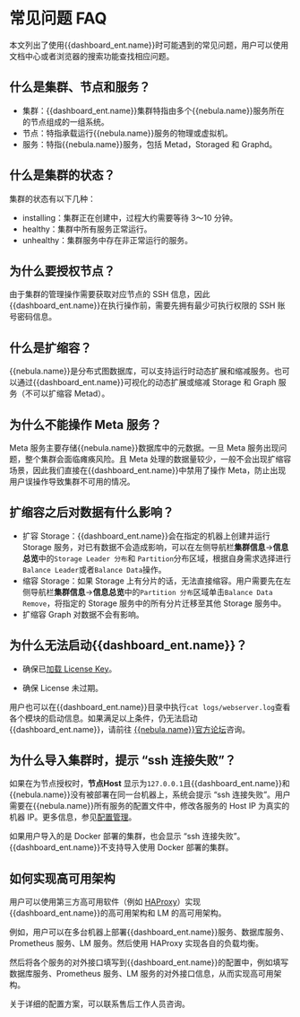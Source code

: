 # 常见问题 FAQ

本文列出了使用{{dashboard_ent.name}}时可能遇到的常见问题，用户可以使用文档中心或者浏览器的搜索功能查找相应问题。

## 什么是集群、节点和服务？

- 集群：{{dashboard_ent.name}}集群特指由多个{{nebula.name}}服务所在的节点组成的一组系统。
- 节点：特指承载运行{{nebula.name}}服务的物理或虚拟机。
- 服务：特指{{nebula.name}}服务，包括 Metad，Storaged 和 Graphd。

## 什么是集群的状态？

集群的状态有以下几种：

- installing：集群正在创建中，过程大约需要等待 3～10 分钟。
- healthy：集群中所有服务正常运行。
- unhealthy：集群服务中存在非正常运行的服务。

## 为什么要授权节点？

由于集群的管理操作需要获取对应节点的 SSH 信息，因此{{dashboard_ent.name}}在执行操作前，需要先拥有最少可执行权限的 SSH 账号密码信息。

## 什么是扩缩容？

{{nebula.name}}是分布式图数据库，可以支持运行时动态扩展和缩减服务。也可以通过{{dashboard_ent.name}}可视化的动态扩展或缩减 Storage 和 Graph 服务（不可以扩缩容 Metad）。

## 为什么不能操作 Meta 服务？

Meta 服务主要存储{{nebula.name}}数据库中的元数据。一旦 Meta 服务出现问题，整个集群会面临瘫痪风险。且 Meta 处理的数据量较少，一般不会出现扩缩容场景，因此我们直接在{{dashboard_ent.name}}中禁用了操作 Meta，防止出现用户误操作导致集群不可用的情况。

## 扩缩容之后对数据有什么影响？

- 扩容 Storage：{{dashboard_ent.name}}会在指定的机器上创建并运行 Storage 服务，对已有数据不会造成影响，可以在左侧导航栏**集群信息**->**信息总览**中的`Storage Leader 分布`和 `Partition`分布区域，根据自身需求选择进行`Balance Leader`或者`Balance Data`操作。
- 缩容 Storage：如果 Storage 上有分片的话，无法直接缩容。用户需要先在左侧导航栏**集群信息**->**信息总览**中的`Partition 分布`区域单击`Balance Data Remove`，将指定的 Storage 服务中的所有分片迁移至其他 Storage 服务中。
- 扩缩容 Graph 对数据不会有影响。

## 为什么无法启动{{dashboard_ent.name}}？

- 确保已[加载 License Key](../9.about-license/2.license-management-suite/3.license-manager.md)。

- 确保 License 未过期。

用户也可以在{{dashboard_ent.name}}目录中执行`cat logs/webserver.log`查看各个模块的启动信息。如果满足以上条件，仍无法启动{{dashboard_ent.name}}，请前往 [{{nebula.name}}官方论坛](https://discuss.nebula-graph.com.cn/ "点击前往{{nebula.name}}官方论坛")咨询。

<!-- 集群操作中已提供sudo操作选项，用户可以直接在导入集群的时候选择是否执行sudo.

## 为什么导入集群时，提示“权限不足”？

导入集群的时候，需要访问服务安装的路径。如果操作服务的账号没有访问权限的话，无法成功导入集群。用户可授予操作账号访问服务的权限（例如`sudo chown -R tom:tom nebula`），然后使用操作账号重启服务。  -->

## 为什么导入集群时，提示 “ssh 连接失败”？

如果在为节点授权时，**节点Host** 显示为`127.0.0.1`且{{dashboard_ent.name}}和{{nebula.name}}没有被部署在同一台机器上，系统会提示 “ssh 连接失败”。用户需要在{{nebula.name}}所有服务的配置文件中，修改各服务的 Host IP 为真实的机器 IP。更多信息，参见[配置管理](../5.configurations-and-logs/1.configurations/1.configurations.md)。

如果用户导入的是 Docker 部署的集群，也会显示 “ssh 连接失败”。{{dashboard_ent.name}}不支持导入使用 Docker 部署的集群。

## 如何实现高可用架构

用户可以使用第三方高可用软件（例如 [HAProxy](https://www.haproxy.org/)）实现{{dashboard_ent.name}}的高可用架构和 LM 的高可用架构。

例如，用户可以在多台机器上部署{{dashboard_ent.name}}服务、数据库服务、Prometheus 服务、LM 服务。然后使用 HAProxy 实现各自的负载均衡。

然后将各个服务的对外接口填写到{{dashboard_ent.name}}的配置中，例如填写数据库服务、Prometheus 服务、LM 服务的对外接口信息，从而实现高可用架构。

关于详细的配置方案，可以联系售后工作人员咨询。
